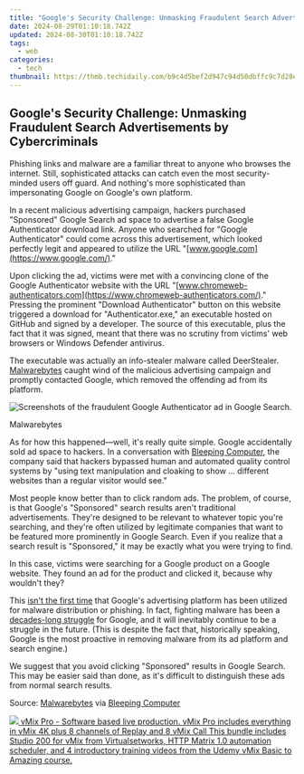 ```yaml
---
title: "Google's Security Challenge: Unmasking Fraudulent Search Advertisements by Cybercriminals"
date: 2024-08-29T01:10:18.742Z
updated: 2024-08-30T01:10:18.742Z
tags:
  - web
categories:
  - tech
thumbnail: https://thmb.techidaily.com/b9c4d5bef2d947c94d50dbffc9c7d28e5a0714e0ee14110263602ae1ba57a498.jpg
---
```


## Google's Security Challenge: Unmasking Fraudulent Search Advertisements by Cybercriminals

Phishing links and malware are a familiar threat to anyone who browses the internet. Still, sophisticated attacks can catch even the most security-minded users off guard. And nothing's more sophisticated than impersonating Google on Google's own platform.

 In a recent malicious advertising campaign, hackers purchased "Sponsored" Google Search ad space to advertise a false Google Authenticator download link. Anyone who searched for "Google Authenticator" could come across this advertisement, which looked perfectly legit and appeared to utilize the URL "[www.google.com](https://www.google.com/)."

 Upon clicking the ad, victims were met with a convincing clone of the Google Authenticator website with the URL "[www.chromeweb-authenticators.com](https://www.chromeweb-authenticators.com/)." Pressing the prominent "Download Authenticator" button on this website triggered a download for "Authenticator.exe," an executable hosted on GitHub and signed by a developer. The source of this executable, plus the fact that it was signed, meant that there was no scrutiny from victims' web browsers or Windows Defender antivirus.

 The executable was actually an info-stealer malware called DeerStealer. [Malwarebytes](https://www.anrdoezrs.net/links/3607085/type/dlg/sid/UUhtgUeUpU2004564/https://www.malwarebytes.com/blog/news/2024/07/threat-actor-impersonates-google-via-fake-ad-for-authenticator) caught wind of the malicious advertising campaign and promptly contacted Google, which removed the offending ad from its platform.

![Screenshots of the fraudulent Google Authenticator ad in Google Search.](https://static1.howtogeekimages.com/wordpress/wp-content/uploads/2024/07/53.jpg) 

Malwarebytes

 As for how this happened—well, it's really quite simple. Google accidentally sold ad space to hackers. In a conversation with [Bleeping Computer](https://www.bleepingcomputer.com/news/security/google-ads-push-fake-google-authenticator-site-installing-malware/), the company said that hackers bypassed human and automated quality control systems by "using text manipulation and cloaking to show … different websites than a regular visitor would see."

 Most people know better than to click random ads. The problem, of course, is that Google's "Sponsored" search results aren't traditional advertisements. They're designed to be relevant to whatever topic you're searching, and they're often utilized by legitimate companies that want to be featured more prominently in Google Search. Even if you realize that a search result is "Sponsored," it may be exactly what you were trying to find.

 In this case, victims were searching for a Google product on a Google website. They found an ad for the product and clicked it, because why wouldn't they?

 This [isn't the first time](https://instagram-video-recordings.techidaily.com/2024-approved-textual-amplification-for-igtv-broadcasts/) that Google's advertising platform has been utilized for malware distribution or phishing. In fact, fighting malware has been a [decades-long struggle](https://techcrunch.com/2010/04/02/google-might-sometimes-serve-malware-but-at-least-they-are-honest-about-it/) for Google, and it will inevitably continue to be a struggle in the future. (This is despite the fact that, historically speaking, Google is the most proactive in removing malware from its ad platform and search engine.)

 We suggest that you avoid clicking "Sponsored" results in Google Search. This may be easier said than done, as it's difficult to distinguish these ads from normal search results.

 Source: [Malwarebytes](https://www.anrdoezrs.net/links/3607085/type/dlg/sid/UUhtgUeUpU2004564/https://www.malwarebytes.com/blog/news/2024/07/threat-actor-impersonates-google-via-fake-ad-for-authenticator) via [Bleeping Computer](https://www.bleepingcomputer.com/news/security/google-ads-push-fake-google-authenticator-site-installing-malware/)

<ins class="adsbygoogle"
     style="display:block"
     data-ad-format="autorelaxed"
     data-ad-client="ca-pub-7571918770474297"
     data-ad-slot="1223367746"></ins>



<ins class="adsbygoogle"
     style="display:block"
     data-ad-client="ca-pub-7571918770474297"
     data-ad-slot="8358498916"
     data-ad-format="auto"
     data-full-width-responsive="true"></ins>



<!-- affiliate ads begin -->
<a href="https://secure.2checkout.com/order/checkout.php?PRODS=30901410&QTY=1&AFFILIATE=108875&CART=1"> <img src="https://secure.avangate.com/images/merchant/ce9a6fb2becc2d235e62b125e9260102/products/copy_1_copy_vMixCallScreenshot1-large.jpg" border="0"> vMix Pro - Software based live production. vMix Pro includes everything in vMix 4K plus 8 channels of Replay and 8 vMix Call 
This bundle includes Studio 200 for vMix from Virtualsetworks, HTTP Matrix 1.0 automation scheduler, and 4 introductory training videos from the Udemy vMix Basic to Amazing course. </a>
<!-- affiliate ads end -->